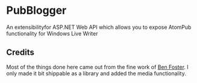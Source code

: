 # PubBlogger
An extensibilityfor ASP.NET Web API which allows you to expose AtomPub functionality for Windows Live Writer

## Credits
Most of the things done here came out from the fine work of [Ben Foster](https://github.com/benfoster). I only made it bit shippable as a library and added the media functionality.
